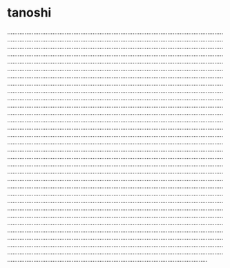 # tanoshi

.......................................................................................................................................................................................................................................................................................................................................................................................................................................................................................................................................................................................................................................................................................................................................................................................................................................................................................................................................................................................................................................................................................................................................................................................................................................................................................................................................................................................................................................................................................................................................................................................................................................................................................................................................................................................................................................................................................................................................................................................................................................................................................................................................................................................................................................................................................................................................................................................................................................................................................................................................................................................................................................................................................................................................................................................................................................................................................................................................................................................................................................................................................................................................................................................................................................................................................................................................................................................................................................................................................................................................................................................................................................................................................................................................................................................................................................................................................................................................................................................................................................................................................................................